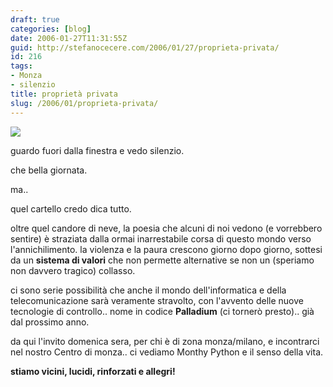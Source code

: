 ```yaml
---
draft: true
categories: [blog]
date: 2006-01-27T11:31:55Z
guid: http://stefanocecere.com/2006/01/27/proprieta-privata/
id: 216
tags:
- Monza
- silenzio
title: proprietà privata
slug: /2006/01/proprieta-privata/
---
```


![](/wp-content/proprietaprivata.jpg)

guardo fuori dalla finestra e vedo silenzio.
  
che bella giornata.

ma..

quel cartello credo dica tutto.
  
oltre quel candore di neve, la poesia che alcuni di noi vedono (e vorrebbero sentire) è straziata dalla ormai inarrestabile corsa di questo mondo verso l'annichilimento. la violenza e la paura crescono giorno dopo giorno, sottesi da un **sistema di valori** che non permette alternative se non un (speriamo non davvero tragico) collasso.

ci sono serie possibilità che anche il mondo dell'informatica e della telecomunicazione sarà veramente stravolto, con l'avvento delle nuove tecnologie di controllo.. nome in codice **Palladium** (ci tornerò presto).. già dal prossimo anno.

da qui l'invito domenica sera, per chi è di zona monza/milano, e incontrarci nel nostro Centro di monza.. ci vediamo Monthy Python e il senso della vita.
  
**stiamo vicini, lucidi, rinforzati e allegri!**